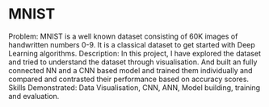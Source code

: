 # MNIST
Problem: MNIST is a well known dataset consisting of 60K images of handwritten numbers 0-9. It is a classical dataset to get started with Deep Learning algorithms. 
Description: In this project, I have explored the dataset and tried to understand the dataset through visualisation. And built an fully connected NN and a CNN based model and trained them individually and compared and contrasted their performance based on accuracy scores. 
Skills Demonstrated: Data Visualisation, CNN, ANN, Model building, training and evaluation.
